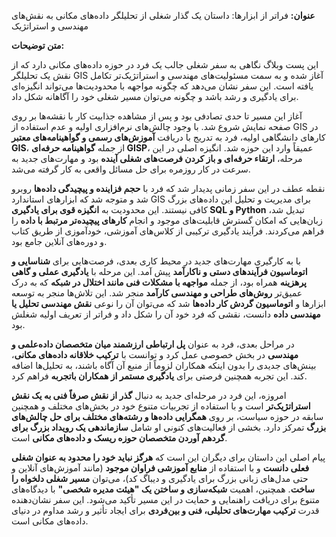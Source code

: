 **عنوان:** فراتر از ابزارها: داستان یک گذار شغلی از تحلیلگر داده‌های مکانی به نقش‌های مهندسی و استراتژیک

**متن توضیحات:**

این پست وبلاگ نگاهی به سفر شغلی جالب یک فرد در حوزه داده‌های مکانی دارد که از نقش یک تحلیلگر GIS آغاز شده و به سمت مسئولیت‌های مهندسی و استراتژیک‌تر تکامل یافته است. این سفر نشان می‌دهد که چگونه مواجهه با محدودیت‌ها می‌تواند انگیزه‌ای برای یادگیری و رشد باشد و چگونه می‌توان مسیر شغلی خود را آگاهانه شکل داد.

آغاز این مسیر تا حدی تصادفی بود و پس از مشاهده جذابیت کار با نقشه‌ها بر روی صفحه نمایش شروع شد. با وجود چالش‌های نرم‌افزاری اولیه و عدم استفاده از GIS در کارهای دانشگاهی اولیه، فرد به تدریج با دریافت **آموزش‌های رسمی و گواهینامه‌های معتبر GIS**، از جمله **گواهینامه حرفه‌ای GISP**، عمیقاً وارد این حوزه شد. انگیزه اصلی در این مرحله، **ارتقاء حرفه‌ای و باز کردن فرصت‌های شغلی آینده** بود و مهارت‌های جدید به سرعت در کار روزمره برای حل مسائل واقعی به کار گرفته می‌شد.

نقطه عطف در این سفر زمانی پدیدار شد که فرد با **حجم فزاینده و پیچیدگی داده‌ها** روبرو شد و متوجه شد که ابزارهای استاندارد GIS برای مدیریت و تحلیل این داده‌های بزرگ کافی نیستند. این محدودیت به **انگیزه قوی برای یادگیری SQL و Python** تبدیل شد، زبان‌هایی که امکان گسترش قابلیت‌های موجود و انجام **کارهای پیچیده‌تر مرتبط با داده** را فراهم می‌کردند. فرآیند یادگیری ترکیبی از کلاس‌های آموزشی، خودآموزی از طریق کتاب و دوره‌های آنلاین جامع بود.

با به کارگیری مهارت‌های جدید در محیط کاری بعدی، فرصت‌هایی برای **شناسایی و اتوماسیون فرآیندهای دستی و ناکارآمد** پیش آمد. این مرحله با **یادگیری عملی و گاهی پرهزینه** همراه بود، از جمله **مواجهه با مشکلات فنی مانند اختلال در شبکه** که به درک عمیق‌تر **روش‌های طراحی و مهندسی کارآمد** منجر شد. این تلاش‌ها منجر به توسعه ابزارها و **اتوماسیون گردش کار داده‌ها** شد که می‌توان آن را نوعی **نقش مهندسی تحلیل یا مهندسی داده** دانست، نقشی که فرد خود آن را شکل داد و فراتر از تعریف اولیه شغلش بود.

در مراحل بعدی، فرد به عنوان **پل ارتباطی ارزشمند میان متخصصان داده‌علمی و مهندسی** در بخش خصوصی عمل کرد و توانست با **ترکیب خلاقانه داده‌های مکانی**، بینش‌های جدیدی را بدون اینکه همکاران لزوماً از منبع آن آگاه باشند، به تحلیل‌ها اضافه کند. این تجربه همچنین فرصتی برای **یادگیری مستمر از همکاران باتجربه** فراهم کرد.

امروزه، این فرد در مرحله‌ای جدید به دنبال **گذر از نقش صرفاً فنی به یک نقش استراتژیک‌تر** است و با استفاده از تجربیات متنوع خود در بخش‌های مختلف و همچنین سابقه در حوزه سیاست، بر روی **همگرایی داده‌ها و رشته‌های مختلف برای حل چالش‌های بزرگ** تمرکز دارد. بخشی از فعالیت‌های کنونی او شامل **سازماندهی یک رویداد بزرگ برای گردهم آوردن متخصصان حوزه ریسک و داده‌های مکانی** است.

پیام اصلی این داستان برای دیگران این است که **هرگز نباید خود را محدود به عنوان شغلی فعلی دانست** و با استفاده از **منابع آموزشی فراوان موجود** (مانند آموزش‌های آنلاین و حتی مدل‌های زبانی بزرگ برای یادگیری و دیباگ کد)، می‌توان **مسیر شغلی دلخواه را ساخت**. همچنین، اهمیت **شبکه‌سازی و ساختن یک "هیئت مدیره شخصی"** با دیدگاه‌های متنوع برای دریافت راهنمایی و حمایت در این مسیر تأکید می‌شود. این سفر نشان‌دهنده قدرت **ترکیب مهارت‌های تحلیلی، فنی و بین‌فردی** برای ایجاد تأثیر و رشد مداوم در دنیای داده‌های مکانی است.
